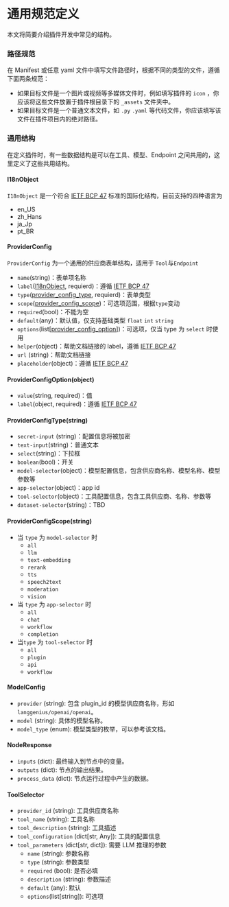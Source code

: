 # 通用规范定义

本文将简要介绍插件开发中常见的结构。

### 路径规范

在 Manifest 或任意 yaml 文件中填写文件路径时，根据不同的类型的文件，遵循下面两条规范：

* 如果目标文件是一个图片或视频等多媒体文件时，例如填写插件的 `icon` ，你应该将这些文件放置于插件根目录下的 `_assets` 文件夹中。
* 如果目标文件是一个普通文本文件，如 `.py` `.yaml` 等代码文件，你应该填写该文件在插件项目内的绝对路径。

### 通用结构

在定义插件时，有一些数据结构是可以在工具、模型、Endpoint 之间共用的，这里定义了这些共用结构。

#### I18nObject

`I18nObject` 是一个符合 [IETF BCP 47](https://tools.ietf.org/html/bcp47) 标准的国际化结构，目前支持的四种语言为

* en\_US
* zh\_Hans
* ja\_Jp
* pt\_BR

#### ProviderConfig

`ProviderConfig` 为一个通用的供应商表单结构，适用于 `Tool`与`Endpoint`

* `name`(string)：表单项名称
* `label`([I18nObject](tong-yong-gui-fan-ding-yi.md#i18nobject), requierd)：遵循 [IETF BCP 47](https://tools.ietf.org/html/bcp47)
* `type`([provider\_config\_type](tong-yong-gui-fan-ding-yi.md#providerconfigtype-string), requierd)：表单类型
* `scope`([provider\_config\_scope](tong-yong-gui-fan-ding-yi.md#providerconfigscope-string))：可选项范围，根据`type`变动
* `required`(bool)：不能为空
* `default`(any)：默认值，仅支持基础类型 `float` `int` `string`
* `options`(list\[[provider\_config\_option](tong-yong-gui-fan-ding-yi.md#providerconfigoption-object)])：可选项，仅当 type 为 `select` 时使用
* `helper`(object)：帮助文档链接的 label，遵循 [IETF BCP 47](https://tools.ietf.org/html/bcp47)
* `url` (string)：帮助文档链接
* `placeholder`(object)：遵循 [IETF BCP 47](https://tools.ietf.org/html/bcp47)

#### ProviderConfigOption(object)

* `value`(string, required)：值
* `label`(object, required)：遵循 [IETF BCP 47](https://tools.ietf.org/html/bcp47)

#### ProviderConfigType(string)

* `secret-input` (string)：配置信息将被加密
* `text-input`(string)：普通文本
* `select`(string)：下拉框
* `boolean`(bool)：开关
* `model-selector`(object)：模型配置信息，包含供应商名称、模型名称、模型参数等
* `app-selector`(object)：app id
* `tool-selector`(object)：工具配置信息，包含工具供应商、名称、参数等
* `dataset-selector`(string)：TBD

#### ProviderConfigScope(string)

* 当 `type` 为 `model-selector` 时
  * `all`
  * `llm`
  * `text-embedding`
  * `rerank`
  * `tts`
  * `speech2text`
  * `moderation`
  * `vision`
* 当 `type` 为 `app-selector` 时
  * `all`
  * `chat`
  * `workflow`
  * `completion`
* 当`type` 为 `tool-selector` 时
  * `all`
  * `plugin`
  * `api`
  * `workflow`

#### ModelConfig

* `provider` (string): 包含 plugin\_id 的模型供应商名称，形如 `langgenius/openai/openai`。
* `model` (string): 具体的模型名称。
* `model_type` (enum): 模型类型的枚举，可以参考该文档。

#### NodeResponse

* `inputs` (dict): 最终输入到节点中的变量。
* `outputs` (dict): 节点的输出结果。
* `process_data` (dict): 节点运行过程中产生的数据。

#### ToolSelector

* `provider_id` (string): 工具供应商名称
* `tool_name` (string): 工具名称
* `tool_description` (string): 工具描述
* `tool_configuration` (dict\[str, Any]): 工具的配置信息
* `tool_parameters` (dict\[str, dict]): 需要 LLM 推理的参数
  * `name` (string): 参数名称
  * `type` (string): 参数类型
  * `required` (bool): 是否必填
  * `description` (string): 参数描述
  * `default` (any): 默认
  * `options`(list\[string]): 可选项
